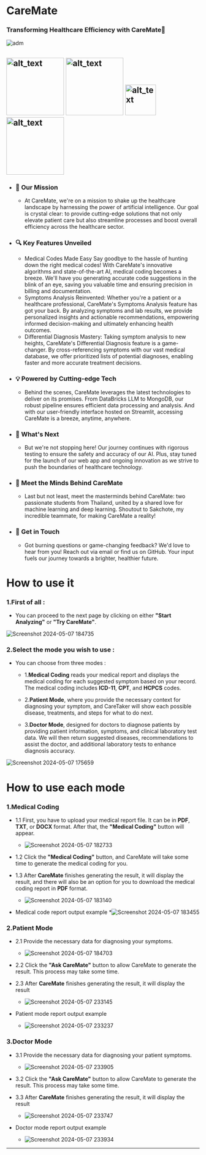 # CareMate
### <p><strong>Transforming Healthcare Efficiency with CareMate🚀</strong><br>

![adm](https://github.com/34RTHY/CareMateDatabricks/assets/54650326/39c56abe-97d6-46e7-ae39-267c126d5f97)


[<img alt="alt_text" width="150px" src="https://streamlit.io/images/brand/streamlit-logo-secondary-lightmark-lighttext.png" />](https://caremate.streamlit.app/)
[<img alt="alt_text" width="150px" src="https://d2dmyh35ffsxbl.cloudfront.net/assets/reimagine2/devpost-logo-25d0005ec83e3b9ef6fce93235bb6d642d7c828f31758ebdb5b7ee87de7d45c3.svg" />](https://arctic-streamlit-hackathon.devpost.com/?ref_content=featured&ref_feature=challenge&ref_medium=portfolio)
[<img alt="alt_text" width="80px" src="https://upload.wikimedia.org/wikipedia/commons/thumb/e/e1/Logo_of_YouTube_%282015-2017%29.svg/640px-Logo_of_YouTube_%282015-2017%29.svg.png" />](https://youtu.be/Cef_TNLpv0M?si=N8J-Q8rzDZ2SXysK)
[<img alt="alt_text" width="150px" src="https://upload.wikimedia.org/wikipedia/commons/thumb/f/ff/Snowflake_Logo.svg/2560px-Snowflake_Logo.svg.png" />](https://www.snowflake.com/en/)
---
* ### <p><strong>🎯 Our Mission</strong><br>
    * At CareMate, we're on a mission to shake up the healthcare landscape by harnessing the power of artificial intelligence. Our goal is crystal clear: to provide cutting-edge solutions that not only elevate patient care but also streamline processes and boost overall efficiency across the healthcare sector.

* ### <p><strong>🔍 Key Features Unveiled</strong><br>
   * Medical Codes Made Easy
Say goodbye to the hassle of hunting down the right medical codes! With CareMate's innovative algorithms and state-of-the-art AI, medical coding becomes a breeze. We'll have you generating accurate code suggestions in the blink of an eye, saving you valuable time and ensuring precision in billing and documentation.
   * Symptoms Analysis Reinvented:
Whether you're a patient or a healthcare professional, CareMate's Symptoms Analysis feature has got your back. By analyzing symptoms and lab results, we provide personalized insights and actionable recommendations, empowering informed decision-making and ultimately enhancing health outcomes.
   * Differential Diagnosis Mastery:
Taking symptom analysis to new heights, CareMate's Differential Diagnosis feature is a game-changer. By cross-referencing symptoms with our vast medical database, we offer prioritized lists of potential diagnoses, enabling faster and more accurate treatment decisions.

* ### <p><strong>💡 Powered by Cutting-edge Tech</strong><br>
    * Behind the scenes, CareMate leverages the latest technologies to deliver on its promises. From DataBricks LLM to MongoDB, our robust pipeline ensures efficient data processing and analysis. And with our user-friendly interface hosted on Streamlit, accessing CareMate is a breeze, anytime, anywhere.

* ### <p><strong>🚀 What's Next</strong><br>
    * But we're not stopping here! Our journey continues with rigorous testing to ensure the safety and accuracy of our AI. Plus, stay tuned for the launch of our web app and ongoing innovation as we strive to push the boundaries of healthcare technology.

* ### <p><strong>👥 Meet the Minds Behind CareMate</strong><br>
    * Last but not least, meet the masterminds behind CareMate: two passionate students from Thailand, united by a shared love for machine learning and deep learning. Shoutout to Sakchote, my incredible teammate, for making CareMate a reality!

* ### <p><strong>📧 Get in Touch</strong><br>
    * Got burning questions or game-changing feedback? We'd love to hear from you! Reach out via email or find us on GitHub. Your input fuels our journey towards a brighter, healthier future.

# How to use it
### **1**.First of all :
* You can proceed to the next page by clicking on either <strong>"Start Analyzing"</strong> or <strong>"Try CareMate"</strong>.

![Screenshot 2024-05-07 184735](https://github.com/34RTHY/CareMateDatabricks/assets/54650326/bc2cc925-f068-47a0-bad2-9967fc40aec5)

### **2**.Select the mode you wish to use :
* You can choose from three modes :
    * 1.<strong>Medical Coding</strong> reads your medical report and displays the medical coding for each suggested symptom based on your record. The medical coding includes <strong>ICD-11</strong>, <strong>CPT</strong>, and <strong>HCPCS</strong> codes.

    * 2.<strong>Patient Mode</strong>, where you provide the necessary context for diagnosing your symptom, and CareTaker will show each possible disease, treatments, and steps for what to do next.

    * 3.<strong>Doctor Mode</strong>, designed for doctors to diagnose patients by providing patient information, symptoms, and clinical laboratory test data. We will then return suggested diseases, recommendations to assist the doctor, and additional laboratory tests to enhance diagnosis accuracy.

![Screenshot 2024-05-07 175659](https://github.com/34RTHY/CareMateDatabricks/assets/54650326/3d97a99d-8948-49bb-b1f3-3ed067476b9a)


# How to use each mode
### 1.Medical Coding
* 1.1 First, you have to upload your medical report file. It can be in <strong>PDF</strong>, <strong>TXT</strong>, or <strong>DOCX</strong> format. After that, the <strong>"Medical Coding"</strong> button will appear.
    * ![Screenshot 2024-05-07 182733](https://github.com/34RTHY/CareMateDatabricks/assets/54650326/27adead7-7332-426e-a79b-8c1e7ba36d34)

* 1.2 Click the <strong>"Medical Coding"</strong> button, and CareMate will take some time to generate the medical coding for you.


* 1.3 After <strong>CareMate</strong> finishes generating the result, it will display the result, and there will also be an option for you to download the medical coding report in <strong>PDF</strong> format.
    * ![Screenshot 2024-05-07 183140](https://github.com/34RTHY/CareMateDatabricks/assets/54650326/d5de61f7-7a75-4c6f-a15b-53a749ebf3c8)

* Medical code report output example
    *![Screenshot 2024-05-07 183455](https://github.com/34RTHY/CareMateDatabricks/assets/54650326/924f840b-e9be-4c38-a7c8-37e8d8e0db11)

### 2.Patient Mode
* 2.1 Provide the necessary data for diagnosing your symptoms. 
    * ![Screenshot 2024-05-07 184703](https://github.com/34RTHY/CareMateDatabricks/assets/54650326/e9c248d5-490d-474b-b10e-1bd4d0c96d3d)

* 2.2 Click the <strong>"Ask CareMate"</strong> button to allow CareMate to generate the result. This process may take some time.

* 2.3 After <strong>CareMate</strong> finishes generating the result, it will display the result
    * ![Screenshot 2024-05-07 233145](https://github.com/34RTHY/CareMateDatabricks/assets/54650326/44b6ce4c-5fc1-4c3d-84bc-8a08c94a9f4e)

* Patient mode report output example
    * ![Screenshot 2024-05-07 233237](https://github.com/34RTHY/CareMateDatabricks/assets/54650326/7242f1cb-34c8-4e7a-bfbb-b8a6c5ddb010)

### 3.Doctor Mode
* 3.1 Provide the necessary data for diagnosing your patient symptoms.
    * ![Screenshot 2024-05-07 233905](https://github.com/34RTHY/CareMateDatabricks/assets/54650326/671303a9-ca75-458d-9d4c-5faf3f7726e0)

* 3.2 Click the <strong>"Ask CareMate"</strong> button to allow CareMate to generate the result. This process may take some time.
 
* 3.3 After <strong>CareMate</strong> finishes generating the result, it will display the result
   * ![Screenshot 2024-05-07 233747](https://github.com/34RTHY/CareMateDatabricks/assets/54650326/e4e4378a-e950-4bff-836c-8739a56bd28c)

* Doctor mode report output example
    * ![Screenshot 2024-05-07 233934](https://github.com/34RTHY/CareMateDatabricks/assets/54650326/a8597d8d-a191-4f27-ab14-913f34008d6f)

---
